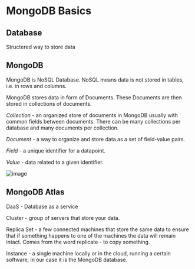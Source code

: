 # MongoDB Basics

## Database
Structered way to store data

## MongoDB
MongoDB is NoSQL Database. NoSQL means data is not stored in tables, i.e. in rows and columns.

MongoDB stores data in form of Documents. These Documents are then stored in collections of documents.

*Collection* - an organized store of documents in MongoDB usually with common fields between documents. 
There can be many collections per database and many documents per collection.

*Document* - a way to organize and store data as a set of field-value pairs.

*Field* - a unique identifier for a datapoint.

*Value* - data related to a given identifier.

![image](https://user-images.githubusercontent.com/28825619/185802380-37953a35-c657-4bef-abaa-18d9a593bda6.png)

## MongoDB Atlas
DaaS - Database as a service

Cluster - group of servers that store your data.

Replica Set - a few connected machines that store the same data to ensure that if something happens to one of the machines the data will remain intact. Comes from the word replicate - to copy something.

Instance - a single machine locally or in the cloud, running a certain software, in our case it is the MongoDB database.

